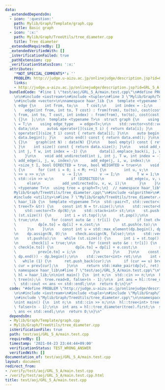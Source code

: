 ```yaml
---
data:
  _extendedDependsOn:
  - icon: ':question:'
    path: Mylib/Graph/Template/graph.cpp
    title: Basic graph
  - icon: ':x:'
    path: Mylib/Graph/TreeUtils/tree_diameter.cpp
    title: Tree diameter
  _extendedRequiredBy: []
  _extendedVerifiedWith: []
  _isVerificationFailed: true
  _pathExtension: cpp
  _verificationStatusIcon: ':x:'
  attributes:
    '*NOT_SPECIAL_COMMENTS*': ''
    PROBLEM: http://judge.u-aizu.ac.jp/onlinejudge/description.jsp?id=GRL_5_A
    links:
    - http://judge.u-aizu.ac.jp/onlinejudge/description.jsp?id=GRL_5_A
  bundledCode: "#line 1 \"test/aoj/GRL_5_A/main.test.cpp\"\n#define PROBLEM \"http://judge.u-aizu.ac.jp/onlinejudge/description.jsp?id=GRL_5_A\"\
    \n\n#include <iostream>\n#include <tuple>\n#line 3 \"Mylib/Graph/Template/graph.cpp\"\
    \n#include <vector>\n\nnamespace haar_lib {\n  template <typename T>\n  struct\
    \ edge {\n    int from, to;\n    T cost;\n    int index = -1;\n    edge() {}\n\
    \    edge(int from, int to, T cost) : from(from), to(to), cost(cost) {}\n    edge(int\
    \ from, int to, T cost, int index) : from(from), to(to), cost(cost), index(index)\
    \ {}\n  };\n\n  template <typename T>\n  struct graph {\n    using weight_type\
    \ = T;\n    using edge_type   = edge<T>;\n\n    std::vector<std::vector<edge<T>>>\
    \ data;\n\n    auto& operator[](size_t i) { return data[i]; }\n    const auto&\
    \ operator[](size_t i) const { return data[i]; }\n\n    auto begin() const { return\
    \ data.begin(); }\n    auto end() const { return data.end(); }\n\n    graph()\
    \ {}\n    graph(int N) : data(N) {}\n\n    bool empty() const { return data.empty();\
    \ }\n    int size() const { return data.size(); }\n\n    void add_edge(int i,\
    \ int j, T w, int index = -1) {\n      data[i].emplace_back(i, j, w, index);\n\
    \    }\n\n    void add_undirected(int i, int j, T w, int index = -1) {\n     \
    \ add_edge(i, j, w, index);\n      add_edge(j, i, w, index);\n    }\n\n    template\
    \ <size_t I, bool DIRECTED = true, bool WEIGHTED = true>\n    void read(int M)\
    \ {\n      for (int i = 0; i < M; ++i) {\n        int u, v;\n        std::cin\
    \ >> u >> v;\n        u -= I;\n        v -= I;\n        T w = 1;\n        if (WEIGHTED)\
    \ std::cin >> w;\n        if (DIRECTED)\n          add_edge(u, v, w, i);\n   \
    \     else\n          add_undirected(u, v, w, i);\n      }\n    }\n  };\n\n  template\
    \ <typename T>\n  using tree = graph<T>;\n}  // namespace haar_lib\n#line 2 \"\
    Mylib/Graph/TreeUtils/tree_diameter.cpp\"\n#include <algorithm>\n#include <stack>\n\
    #include <utility>\n#line 7 \"Mylib/Graph/TreeUtils/tree_diameter.cpp\"\n\nnamespace\
    \ haar_lib {\n  template <typename T>\n  std::pair<T, std::vector<int>> tree_diameter(const\
    \ tree<T> &tr) {\n    const int N = tr.size();\n\n    std::vector<bool> check(N);\n\
    \    std::vector<T> dp(N);\n    std::stack<int> st;\n\n    st.push(0);\n    while\
    \ (st.size()) {\n      int i = st.top();\n      st.pop();\n\n      check[i] =\
    \ true;\n\n      for (const auto &e : tr[i]) {\n        if (not check[e.to]) {\n\
    \          dp[e.to] = dp[i] + e.cost;\n          st.push(e.to);\n        }\n \
    \     }\n    }\n\n    const int u = std::max_element(dp.begin(), dp.end()) - dp.begin();\n\
    \n    dp.assign(N, 0);\n    check.assign(N, false);\n\n    std::vector<int> prev(N);\n\
    \n    st.push(u);\n    while (st.size()) {\n      int i = st.top();\n      st.pop();\n\
    \n      check[i] = true;\n\n      for (const auto &e : tr[i]) {\n        if (not\
    \ check[e.to]) {\n          dp[e.to] = dp[i] + e.cost;\n          st.push(e.to);\n\
    \          prev[e.to] = i;\n        }\n      }\n    }\n\n    const int v = std::max_element(dp.begin(),\
    \ dp.end()) - dp.begin();\n\n    std::vector<int> ret;\n\n    int cur = v;\n \
    \   while (1) {\n      ret.push_back(cur);\n      if (cur == u) break;\n     \
    \ cur = prev[cur];\n    }\n\n    return std::make_pair(dp[v], ret);\n  }\n}  //\
    \ namespace haar_lib\n#line 7 \"test/aoj/GRL_5_A/main.test.cpp\"\n\nnamespace\
    \ hl = haar_lib;\n\nint main() {\n  int n;\n  std::cin >> n;\n\n  hl::tree<int>\
    \ tree(n);\n  tree.read<0, false>(n - 1);\n\n  int ans = hl::tree_diameter(tree).first;\n\
    \  std::cout << ans << std::endl;\n\n  return 0;\n}\n"
  code: "#define PROBLEM \"http://judge.u-aizu.ac.jp/onlinejudge/description.jsp?id=GRL_5_A\"\
    \n\n#include <iostream>\n#include <tuple>\n#include \"Mylib/Graph/Template/graph.cpp\"\
    \n#include \"Mylib/Graph/TreeUtils/tree_diameter.cpp\"\n\nnamespace hl = haar_lib;\n\
    \nint main() {\n  int n;\n  std::cin >> n;\n\n  hl::tree<int> tree(n);\n  tree.read<0,\
    \ false>(n - 1);\n\n  int ans = hl::tree_diameter(tree).first;\n  std::cout <<\
    \ ans << std::endl;\n\n  return 0;\n}\n"
  dependsOn:
  - Mylib/Graph/Template/graph.cpp
  - Mylib/Graph/TreeUtils/tree_diameter.cpp
  isVerificationFile: true
  path: test/aoj/GRL_5_A/main.test.cpp
  requiredBy: []
  timestamp: '2021-04-23 23:44:44+09:00'
  verificationStatus: TEST_WRONG_ANSWER
  verifiedWith: []
documentation_of: test/aoj/GRL_5_A/main.test.cpp
layout: document
redirect_from:
- /verify/test/aoj/GRL_5_A/main.test.cpp
- /verify/test/aoj/GRL_5_A/main.test.cpp.html
title: test/aoj/GRL_5_A/main.test.cpp
---
```

